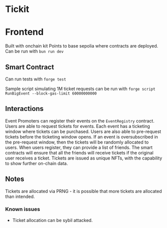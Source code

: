 # Tickit 

# Frontend

Built with onchain kit
Points to base sepolia where contracts are deployed.
Can be run with `bun run dev`

## Smart Contract

Can run tests with `forge test`

Sample script simulating 1M ticket requests can be run with
`forge script RunBigEvent --block-gas-limit 60000000000`

## Interactions

Event Promoters can register their events on the `EventRegistry` contract.
Users are able to request tickets for events.
Each event has a ticketing window where tickets can be purchased. 
Users are also able to pre-request tickets before the ticketing window opens.
If an event is oversubscribed in the pre-request window, then the tickets will be randomly allocated to users.
When users register, they can provide a list of friends. The smart contracts will ensure that all the friends will receive tickets if the original user receives a ticket.
Tickets are issued as unique NFTs, with the capability to show further on-chain data.

## Notes

Tickets are allocated via PRNG - it is possible that more tickets are allocated than intended.

### Known issues

- Ticket allocation can be sybil attacked.
